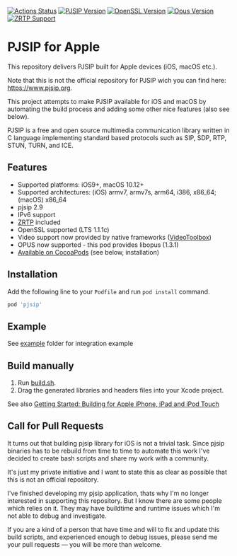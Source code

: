 [![Actions Status](https://github.com/chebur/pjsip/workflows/CI/badge.svg)](https://github.com/chebur/pjsip/actions) 
[![PJSIP Version](https://img.shields.io/badge/pjsip-2.9-informational)](https://www.pjsip.org)
[![OpenSSL Version](https://img.shields.io/badge/openssl-LTS_1.1.1c-informational)](https://www.openssl.org)
[![Opus Version](https://img.shields.io/badge/opus-1.3.1-informational)](http://opus-codec.org)
[![ZRTP Support](https://img.shields.io/badge/zrtp-integrated-informational)](https://github.com/wernerd/ZRTP4PJ)

# PJSIP for Apple

This repository delivers PJSIP built for Apple devices (iOS, macOS etc.).

Note that this is not the official repository for PJSIP wich you can find here: https://www.pjsip.org.

This project attempts to make PJSIP available for iOS and macOS by automating the build process and adding some other nice features (also see below).

PJSIP is a free and open source multimedia communication library written in C language implementing standard based protocols such as SIP, SDP, RTP, STUN, TURN, and ICE.

## Features

- Supported platforms: iOS9+, macOS 10.12+
- Supported architectures: (iOS) armv7, armv7s, arm64, i386, x86_64; (macOS) x86_64
- pjsip 2.9
- IPv6 support
- [ZRTP](https://github.com/wernerd/ZRTP4PJ) included
- OpenSSL supported (LTS 1.1.1c)
- Video support now provided by native frameworks ([VideoToolbox](https://developer.apple.com/documentation/videotoolbox?language=objc))
- OPUS now supported - this pod provides libopus (1.3.1)
- [Available on CocoaPods](https://cocoapods.org/pods/pjsip) (see below, installation)

## Installation

Add the following line to your `Podfile` and run `pod install` command.

```sh
pod 'pjsip'
```

## Example

See [example](https://github.com/chebur/pjsip/example/ipjsystest) folder for integration example

## Build manually

1. Run [build.sh](build.sh).
2. Drag the generated libraries and headers files into your Xcode project.

See also [Getting Started: Building for Apple iPhone, iPad and iPod Touch](https://trac.pjsip.org/repos/wiki/Getting-Started/iPhone)

## Call for Pull Requests

It turns out that building pjsip library for iOS is not a trivial task. Since pjsip binaries has to be rebuild from time to time to automate this work I've decided to create bash scripts and share my work with a community.

It's just my private initiative and I want to state this as clear as possible that this is not an official repository.

I've finished developing my pjsip application, thats why I'm no longer interested in supporting this repository. But I know there are some people which relies on it. They may have buildtime and runtime issues which I'm not able to debug and investigate.

If you are a kind of a person that have time and will to fix and update this build scripts, and experienced enough to debug issues, please send me your pull requests — you will be more than welcome.
